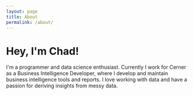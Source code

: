 ```yaml
---
layout: page
title: About
permalink: /about/
---
```


# Hey, I'm Chad!

I'm a programmer and data science enthusiast. Currently I work for Cerner as a Business Intelligence Developer, where I develop and maintain business intelligence tools and reports. I love working with data and have a passion for deriving insights from messy data.
